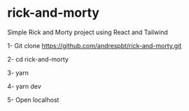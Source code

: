 # rick-and-morty
Simple Rick and Morty project using React and Tailwind


1- Git clone https://github.com/andrespbt/rick-and-morty.git

2- cd rick-and-morty

3- yarn

4- yarn dev

5- Open localhost

